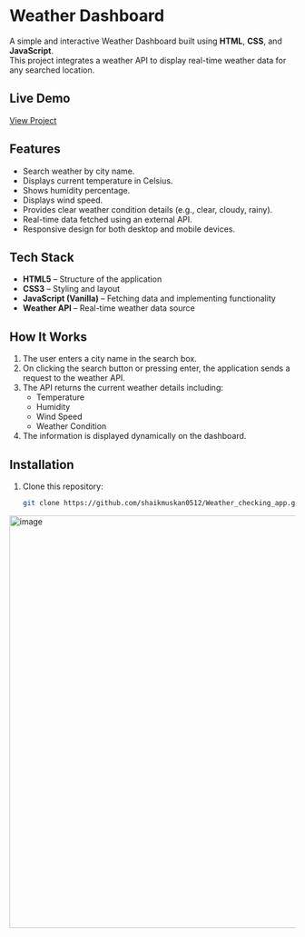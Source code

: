 # Weather Dashboard

A simple and interactive Weather Dashboard built using **HTML**, **CSS**, and **JavaScript**.  
This project integrates a weather API to display real-time weather data for any searched location.

## Live Demo
[View Project](https://shaikmuskan0512.github.io/Weather_checking_app/)
## Features
- Search weather by city name.  
- Displays current temperature in Celsius.  
- Shows humidity percentage.  
- Displays wind speed.  
- Provides clear weather condition details (e.g., clear, cloudy, rainy).  
- Real-time data fetched using an external API.  
- Responsive design for both desktop and mobile devices.
## Tech Stack
- **HTML5** – Structure of the application  
- **CSS3** – Styling and layout  
- **JavaScript (Vanilla)** – Fetching data and implementing functionality  
- **Weather API** – Real-time weather data source
## How It Works
1. The user enters a city name in the search box.  
2. On clicking the search button or pressing enter, the application sends a request to the weather API.  
3. The API returns the current weather details including:
   - Temperature  
   - Humidity  
   - Wind Speed  
   - Weather Condition  
4. The information is displayed dynamically on the dashboard.
## Installation
1. Clone this repository:
   ```bash
   git clone https://github.com/shaikmuskan0512/Weather_checking_app.git

<img width="711" height="726" alt="image" src="https://github.com/user-attachments/assets/d72cc389-3676-43a4-b229-f960ade17579" />

